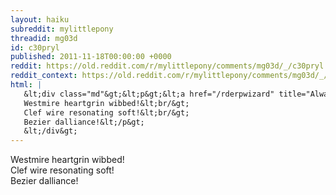 ```yaml
---
layout: haiku
subreddit: mylittlepony
threadid: mg03d
id: c30pryl
published: 2011-11-18T00:00:00 +0000
reddit: https://old.reddit.com/r/mylittlepony/comments/mg03d/_/c30pryl
reddit_context: https://old.reddit.com/r/mylittlepony/comments/mg03d/_/c30pryl?context=3
html: |
   &lt;div class="md"&gt;&lt;p&gt;&lt;a href="/rderpwizard" title="Always Relevant / Muffins To Save Her Altar / Paper Bag Princess"&gt;&lt;/a&gt;
   Westmire heartgrin wibbed!&lt;br/&gt;
   Clef wire resonating soft!&lt;br/&gt;
   Bezier dalliance!&lt;/p&gt;
   &lt;/div&gt;
---
```


[](/rderpwizard "Always Relevant / Muffins To Save Her Altar / Paper Bag Princess")
Westmire heartgrin wibbed!  
Clef wire resonating soft!  
Bezier dalliance!